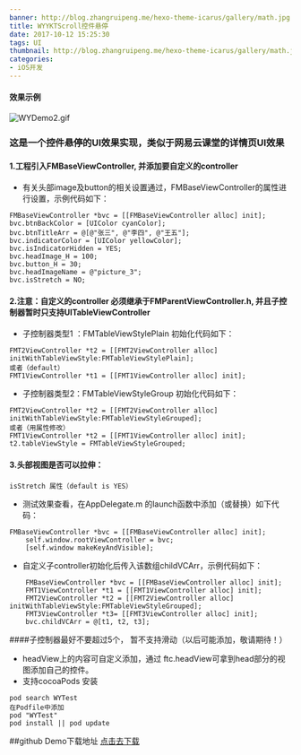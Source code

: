 ```yaml
---
banner: http://blog.zhangruipeng.me/hexo-theme-icarus/gallery/math.jpg
title: WYYKTScroll控件悬停
date: 2017-10-12 15:25:30
tags: UI
thumbnail: http://blog.zhangruipeng.me/hexo-theme-icarus/gallery/math.jpg
categories:
- iOS开发
---
```

#### 效果示例
![WYDemo2.gif](http://upload-images.jianshu.io/upload_images/2149459-53f2c26e6c7f08d7.gif?imageMogr2/auto-orient/strip)
### 这是一个控件悬停的UI效果实现，类似于网易云课堂的详情页UI效果

<!--more-->

#### 1.工程引入FMBaseViewController, 并添加要自定义的controller

* 有关头部image及button的相关设置通过，FMBaseViewController的属性进行设置，示例代码如下：
````
FMBaseViewController *bvc = [[FMBaseViewController alloc] init];
bvc.btnBackColor = [UIColor cyanColor];
bvc.btnTitleArr = @[@"张三", @"李四", @"王五"];
bvc.indicatorColor = [UIColor yellowColor];
bvc.isIndicatorHidden = YES;
bvc.headImage_H = 100;
bvc.button_H = 30;
bvc.headImageName = @"picture_3";
bvc.isStretch = NO;
````

#### 2.注意：自定义的controller 必须继承于FMParentViewController.h, 并且子控制器暂时只支持UITableViewController
* 子控制器类型1 ：FMTableViewStylePlain 初始化代码如下：
````
FMT2ViewController *t2 = [[FMT2ViewController alloc] initWithTableViewStyle:FMTableViewStylePlain];
或者（default）
FMT1ViewController *t1 = [[FMT1ViewController alloc] init];
````
* 子控制器类型2：FMTableViewStyleGroup 初始化代码如下：
````
FMT2ViewController *t2 = [[FMT2ViewController alloc] initWithTableViewStyle:FMTableViewStyleGrouped];
或者（用属性修改）
FMT1ViewController *t2 = [[FMT1ViewController alloc] init];
t2.tableViewStyle = FMTableViewStyleGrouped;
````
#### 3.头部视图是否可以拉伸：

 ````
isStretch 属性（default is YES）
 ````
* 测试效果查看，在AppDelegate.m 的launch函数中添加（或替换）如下代码：
````
FMBaseViewController *bvc = [[FMBaseViewController alloc] init];
    self.window.rootViewController = bvc;
    [self.window makeKeyAndVisible];
````
* 自定义子controller初始化后传入该数组childVCArr，示例代码如下：
````
    FMBaseViewController *bvc = [[FMBaseViewController alloc] init];
    FMT1ViewController *t1 = [[FMT1ViewController alloc] init];
    FMT2ViewController *t2 = [[FMT2ViewController alloc] initWithTableViewStyle:FMTableViewStyleGrouped];
    FMT3ViewController *t3= [[FMT3ViewController alloc] init];
    bvc.childVCArr = @[t1, t2, t3];
````
####子控制器最好不要超过5个， 暂不支持滑动（以后可能添加，敬请期待！）
* headView上的内容可自定义添加，通过 ftc.headView可拿到head部分的视图添加自己的控件。
* 支持cocoaPods 安装 
````
pod search WYTest
在Podfile中添加
pod "WYTest"
pod install || pod update
````
##github Demo下载地址
[点击去下载](https://github.com/OSzhou/WYYKTScroll.git)
